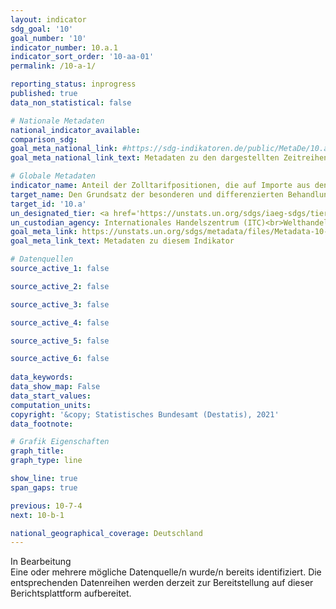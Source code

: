 ```yaml
---
layout: indicator    
sdg_goal: '10'    
goal_number: '10'    
indicator_number: 10.a.1    
indicator_sort_order: '10-aa-01'    
permalink: /10-a-1/    

reporting_status: inprogress    
published: true    
data_non_statistical: false    

# Nationale Metadaten    
national_indicator_available:     
comparison_sdg:     
goal_meta_national_link: #https://sdg-indikatoren.de/public/MetaDe/10.a.1.pdf    
goal_meta_national_link_text: Metadaten zu den dargestellten Zeitreihen    

# Globale Metadaten    
indicator_name: Anteil der Zolltarifpositionen, die auf Importe aus den am wenigsten entwickelten Ländern und Entwicklungsländern mit Zollfreiheit angewandt werden    
target_name: Den Grundsatz der besonderen und differenzierten Behandlung der Entwicklungsländer, insbesondere der am wenigsten entwickelten Länder, im Einklang mit den Übereinkünften der Welthandelsorganisation anwenden    
target_id: '10.a'    
un_designated_tier: <a href='https://unstats.un.org/sdgs/iaeg-sdgs/tier-classification/' title='Klicken Sie hier um weitere Informationen zur UN-Tier-Klassifikation zu erhalten.'  target='_blank'>Tier I</a>    
un_custodian_agency: Internationales Handelszentrum (ITC)<br>Welthandels- und Entwicklungskonferenz (UNCTAD)<br>Welthandelsorganisation (WTO)    
goal_meta_link: https://unstats.un.org/sdgs/metadata/files/Metadata-10-0A-01.pdf    
goal_meta_link_text: Metadaten zu diesem Indikator        

# Datenquellen
source_active_1: false

source_active_2: false

source_active_3: false

source_active_4: false

source_active_5: false

source_active_6: false
    
data_keywords:     
data_show_map: False    
data_start_values:     
computation_units:     
copyright: '&copy; Statistisches Bundesamt (Destatis), 2021'    
data_footnote:     

# Grafik Eigenschaften    
graph_title:     
graph_type: line    

show_line: true
span_gaps: true    

previous: 10-7-4    
next: 10-b-1    

national_geographical_coverage: Deutschland    
---
```


<span class="status inprogress"> In Bearbeitung </span><br>
Eine oder mehrere mögliche Datenquelle/n wurde/n bereits identifiziert. Die entsprechenden Datenreihen werden derzeit zur Bereitstellung auf dieser Berichtsplattform aufbereitet.